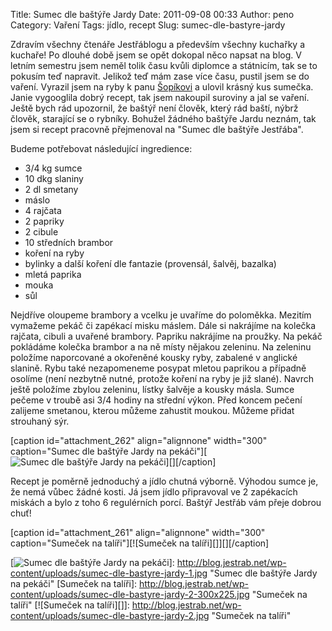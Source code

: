 Title: Sumec dle baštýře Jardy
Date: 2011-09-08 00:33
Author: peno
Category: Vaření
Tags: jídlo, recept
Slug: sumec-dle-bastyre-jardy

Zdravím všechny čtenáře Jestřáblogu a především všechny kuchařky a
kuchaře! Po dlouhé době jsem se opět dokopal něco napsat na blog. V
letním semestru jsem neměl tolik času kvůli diplomce a státnicím, tak se
to pokusím teď napravit. Jelikož teď mám zase více času, pustil jsem se
do vaření. Vyrazil jsem na ryby k panu [Šopíkovi][] a ulovil krásný kus
sumečka. Janie vygooglila dobrý recept, tak jsem nakoupil suroviny a jal
se vaření. Ještě bych rád upozornil, že baštýř není člověk, který rád
baští, nýbrž člověk, starající se o rybníky. Bohužel žádného baštýře
Jardu neznám, tak jsem si recept pracovně přejmenoval na "Sumec dle
baštýře Jestřába".

Budeme potřebovat následující ingredience:

-   3/4 kg sumce
-   10 dkg slaniny
-   2 dl smetany
-   máslo
-   4 rajčata
-   2 papriky
-   2 cibule
-   10 středních brambor
-   koření na ryby
-   bylinky a další koření dle fantazie (provensál, šalvěj, bazalka)
-   mletá paprika
-   mouka
-   sůl

Nejdříve oloupeme brambory a vcelku je uvaříme do poloměkka. Mezitím
vymažeme pekáč či zapékací misku máslem. Dále si nakrájíme na kolečka
rajčata, cibuli a uvařené brambory. Papriku nakrájíme na proužky. Na
pekáč pokládáme kolečka brambor a na ně místy nějakou zeleninu. Na
zeleninu položíme naporcované a okořeněné kousky ryby, zabalené v
anglické slanině. Rybu také nezapomeneme posypat mletou paprikou a
případně osolíme (není nezbytně nutné, protože koření na ryby je již
slané). Navrch ještě položíme zbylou zeleninu, lístky šalvěje a kousky
másla. Sumce pečeme v troubě asi 3/4 hodiny na střední výkon. Před
koncem pečení zalijeme smetanou, kterou můžeme zahustit moukou. Můžeme
přidat strouhaný sýr.

[caption id="attachment\_262" align="alignnone" width="300"
caption="Sumec dle baštýře Jardy na pekáči"][![Sumec dle baštýře Jardy
na pekáči][]][][/caption]

Recept je poměrně jednoduchý a jídlo chutná výborně. Výhodou sumce je,
že nemá vůbec žádné kosti. Já jsem jídlo připravoval ve 2 zapékacích
miskách a bylo z toho 6 regulérních porcí. Baštýř Jestřáb vám přeje
dobrou chuť!

[caption id="attachment\_261" align="alignnone" width="300"
caption="Sumeček na talíři"][![Sumeček na talíři][]][][/caption]

  [Šopíkovi]: http://www.rybarna.cz/
  [Sumec dle baštýře Jardy na pekáči]: http://blog.jestrab.net/wp-content/uploads/sumec-dle-bastyre-jardy-1-300x225.jpg
    "Sumec dle baštýře Jardy na pekáči"
  [![Sumec dle baštýře Jardy na pekáči][]]: http://blog.jestrab.net/wp-content/uploads/sumec-dle-bastyre-jardy-1.jpg
    "Sumec dle baštýře Jardy na pekáči"
  [Sumeček na talíři]: http://blog.jestrab.net/wp-content/uploads/sumec-dle-bastyre-jardy-2-300x225.jpg
    "Sumeček na talíři"
  [![Sumeček na talíři][]]: http://blog.jestrab.net/wp-content/uploads/sumec-dle-bastyre-jardy-2.jpg
    "Sumeček na talíři"
